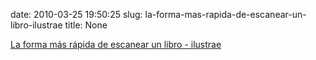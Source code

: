 date: 2010-03-25 19:50:25
slug: la-forma-mas-rapida-de-escanear-un-libro-ilustrae
title: None

[La forma más rápida de escanear un libro - ilustrae](http://www.ilustrae.com/ilustrae/2010/03/la-forma-m%C3%A1s-r%C3%A1pida-de-escanear-un-libro.html?utm_source=feedburner&utm_medium=feed&utm_campaign=Feed%3A+Ilustrae+%28ilustrae%29)

